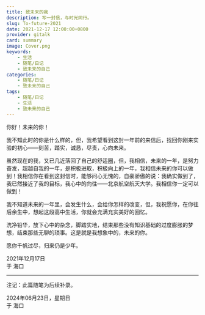 ```yaml
---
title: 致未来的我
description: 写一封信，与时光同行。
slug: To-future-2021
date: 2021-12-17 12:00:00+0800
provider: gitalk
card: summary
image: Cover.png
keywords:
    - 生活
    - 随笔/日记
    - 致未来的自己
categories:
    - 随笔/日记
    - 致未来的自己
tags:
    - 随笔/日记
    - 生活
    - 致未来的自己
---
```


你好！未来的你！  

我不知此时的你是什么样的，但，我希望看到这封一年前的来信后，找回你刚来实验的初心——刻苦，踏实，诚恳，尽责，心向未来。  

虽然现在的我，又已几近落回了自己的舒适圈，但，我相信，未来的一年，是努力奋发，超越自我的一年，是积极进取，积极向上的一年，我相信未来的你可以做到！我相信你在看到这封信时，能够问心无愧的，自豪骄傲的说：我确实做到了，我已然接近了我的目标，我心中的向往——北京航空航天大学。我相信你一定可以做到！  

我不知道未来的一年里，会发生什么，会给你怎样的改变，但，我祝愿你，在你往后余生中，想起这段高中生活，你就会充满充实美好的回忆。  

洗净铅华，放下心中的杂念，脚踏实地，结束那些没有知识基础的过度膨胀的梦想，结束那些无聊的琐事。这是就是我想象中的，未来的你。  

愿你千帆过尽，归来仍是少年。  

2021年12月17日    
于 海口  

**********  

注记：此篇随笔为后续补录。

2024年06月23日，星期日  
于 海口  